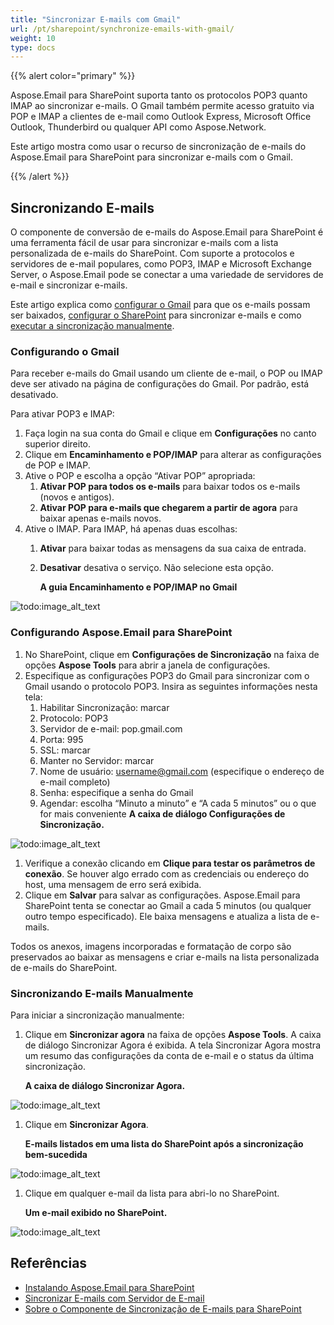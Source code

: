 ```yaml
---
title: "Sincronizar E-mails com Gmail"
url: /pt/sharepoint/synchronize-emails-with-gmail/
weight: 10
type: docs
---
```



{{% alert color="primary" %}} 

Aspose.Email para SharePoint suporta tanto os protocolos POP3 quanto IMAP ao sincronizar e-mails. O Gmail também permite acesso gratuito via POP e IMAP a clientes de e-mail como Outlook Express, Microsoft Office Outlook, Thunderbird ou qualquer API como Aspose.Network. 

Este artigo mostra como usar o recurso de sincronização de e-mails do Aspose.Email para SharePoint para sincronizar e-mails com o Gmail.

{{% /alert %}} 
## **Sincronizando E-mails**
O componente de conversão de e-mails do Aspose.Email para SharePoint é uma ferramenta fácil de usar para sincronizar e-mails com a lista personalizada de e-mails do SharePoint. Com suporte a protocolos e servidores de e-mail populares, como POP3, IMAP e Microsoft Exchange Server, o Aspose.Email pode se conectar a uma variedade de servidores de e-mail e sincronizar e-mails. 

Este artigo explica como [configurar o Gmail](/email/sharepoint/synchronize-emails-with-gmail/) para que os e-mails possam ser baixados, [configurar o SharePoint](/email/sharepoint/synchronize-emails-with-gmail/) para sincronizar e-mails e como [executar a sincronização manualmente](/email/sharepoint/synchronize-emails-with-gmail/).
### **Configurando o Gmail**
Para receber e-mails do Gmail usando um cliente de e-mail, o POP ou IMAP deve ser ativado na página de configurações do Gmail. Por padrão, está desativado.

Para ativar POP3 e IMAP:

1. Faça login na sua conta do Gmail e clique em **Configurações** no canto superior direito.
1. Clique em **Encaminhamento e POP/IMAP** para alterar as configurações de POP e IMAP.
1. Ative o POP e escolha a opção “Ativar POP” apropriada: 
   1. **Ativar POP para todos os e-mails** para baixar todos os e-mails (novos e antigos).
   1. **Ativar POP para e-mails que chegarem a partir de agora** para baixar apenas e-mails novos.
1. Ative o IMAP. Para IMAP, há apenas duas escolhas: 
   1. **Ativar** para baixar todas as mensagens da sua caixa de entrada.
   1. **Desativar** desativa o serviço. Não selecione esta opção. 

      **A guia Encaminhamento e POP/IMAP no Gmail** 

![todo:image_alt_text](synchronize-emails-with-gmail_1.png)

### **Configurando Aspose.Email para SharePoint**
1. No SharePoint, clique em **Configurações de Sincronização** na faixa de opções **Aspose Tools** para abrir a janela de configurações.
1. Especifique as configurações POP3 do Gmail para sincronizar com o Gmail usando o protocolo POP3. Insira as seguintes informações nesta tela: 
   1. Habilitar Sincronização: marcar
   1. Protocolo: POP3
   1. Servidor de e-mail: pop.gmail.com
   1. Porta: 995
   1. SSL: marcar
   1. Manter no Servidor: marcar
   1. Nome de usuário: username@gmail.com (especifique o endereço de e-mail completo)
   1. Senha: especifique a senha do Gmail
   1. Agendar: escolha “Minuto a minuto” e “A cada 5 minutos” ou o que for mais conveniente 
      **A caixa de diálogo Configurações de Sincronização.** 

![todo:image_alt_text](synchronize-emails-with-gmail_2.png)

1. Verifique a conexão clicando em **Clique para testar os parâmetros de conexão**. Se houver algo errado com as credenciais ou endereço do host, uma mensagem de erro será exibida.
1. Clique em **Salvar** para salvar as configurações. Aspose.Email para SharePoint tenta se conectar ao Gmail a cada 5 minutos (ou qualquer outro tempo especificado). Ele baixa mensagens e atualiza a lista de e-mails.

Todos os anexos, imagens incorporadas e formatação de corpo são preservados ao baixar as mensagens e criar e-mails na lista personalizada de e-mails do SharePoint. 
### **Sincronizando E-mails Manualmente**
Para iniciar a sincronização manualmente: 

1. Clique em **Sincronizar agora** na faixa de opções **Aspose Tools**. A caixa de diálogo Sincronizar Agora é exibida. A tela Sincronizar Agora mostra um resumo das configurações da conta de e-mail e o status da última sincronização. 

   **A caixa de diálogo Sincronizar Agora.** 

![todo:image_alt_text](synchronize-emails-with-gmail_3.png)

1. Clique em **Sincronizar Agora**. 

   **E-mails listados em uma lista do SharePoint após a sincronização bem-sucedida** 

![todo:image_alt_text](synchronize-emails-with-gmail_4.png)

1. Clique em qualquer e-mail da lista para abri-lo no SharePoint.

   **Um e-mail exibido no SharePoint.** 

![todo:image_alt_text](synchronize-emails-with-gmail_5.png)
## **Referências**
- [Instalando Aspose.Email para SharePoint](/email/sharepoint/install-aspose-email-for-sharepoint/)
- [Sincronizar E-mails com Servidor de E-mail](/email/sharepoint/email-synchronization/)
- [Sobre o Componente de Sincronização de E-mails para SharePoint](/email/sharepoint/about-email-synchronization/)